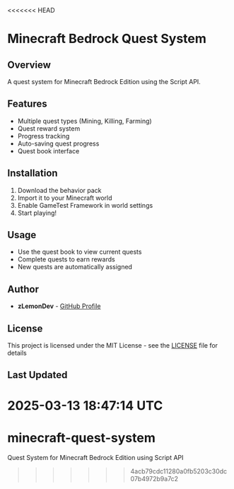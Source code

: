 <<<<<<< HEAD
# Minecraft Bedrock Quest System

## Overview
A quest system for Minecraft Bedrock Edition using the Script API.

## Features
- Multiple quest types (Mining, Killing, Farming)
- Quest reward system
- Progress tracking
- Auto-saving quest progress
- Quest book interface

## Installation
1. Download the behavior pack
2. Import it to your Minecraft world
3. Enable GameTest Framework in world settings
4. Start playing!

## Usage
- Use the quest book to view current quests
- Complete quests to earn rewards
- New quests are automatically assigned

## Author
- **zLemonDev** - [GitHub Profile](https://github.com/zLemonDev)

## License
This project is licensed under the MIT License - see the [LICENSE](LICENSE) file for details

## Last Updated
2025-03-13 18:47:14 UTC
=======
# minecraft-quest-system
Quest System for Minecraft Bedrock Edition using Script API
>>>>>>> 4acb79cdc11280a0fb5203c30dc07b4972b9a7c2
